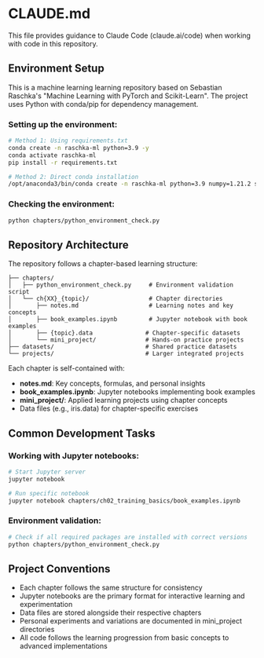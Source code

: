 # CLAUDE.md

This file provides guidance to Claude Code (claude.ai/code) when working with code in this repository.

## Environment Setup

This is a machine learning learning repository based on Sebastian Raschka's "Machine Learning with PyTorch and Scikit-Learn". The project uses Python with conda/pip for dependency management.

### Setting up the environment:
```bash
# Method 1: Using requirements.txt
conda create -n raschka-ml python=3.9 -y
conda activate raschka-ml
pip install -r requirements.txt

# Method 2: Direct conda installation
/opt/anaconda3/bin/conda create -n raschka-ml python=3.9 numpy=1.21.2 scipy=1.7.0 scikit-learn=1.0 matplotlib=3.4.3 pandas=1.3.2 jupyter seaborn pytorch torchvision -c conda-forge -c pytorch -y
```

### Checking the environment:
```bash
python chapters/python_environment_check.py
```

## Repository Architecture

The repository follows a chapter-based learning structure:

```
├── chapters/
│   ├── python_environment_check.py     # Environment validation script
│   └── ch{XX}_{topic}/                 # Chapter directories
│       ├── notes.md                    # Learning notes and key concepts
│       ├── book_examples.ipynb         # Jupyter notebook with book examples
│       ├── {topic}.data               # Chapter-specific datasets
│       └── mini_project/              # Hands-on practice projects
├── datasets/                          # Shared practice datasets
└── projects/                          # Larger integrated projects
```

Each chapter is self-contained with:
- **notes.md**: Key concepts, formulas, and personal insights
- **book_examples.ipynb**: Jupyter notebooks implementing book examples
- **mini_project/**: Applied learning projects using chapter concepts
- Data files (e.g., iris.data) for chapter-specific exercises

## Common Development Tasks

### Working with Jupyter notebooks:
```bash
# Start Jupyter server
jupyter notebook

# Run specific notebook
jupyter notebook chapters/ch02_training_basics/book_examples.ipynb
```

### Environment validation:
```bash
# Check if all required packages are installed with correct versions
python chapters/python_environment_check.py
```

## Project Conventions

- Each chapter follows the same structure for consistency
- Jupyter notebooks are the primary format for interactive learning and experimentation
- Data files are stored alongside their respective chapters
- Personal experiments and variations are documented in mini_project directories
- All code follows the learning progression from basic concepts to advanced implementations